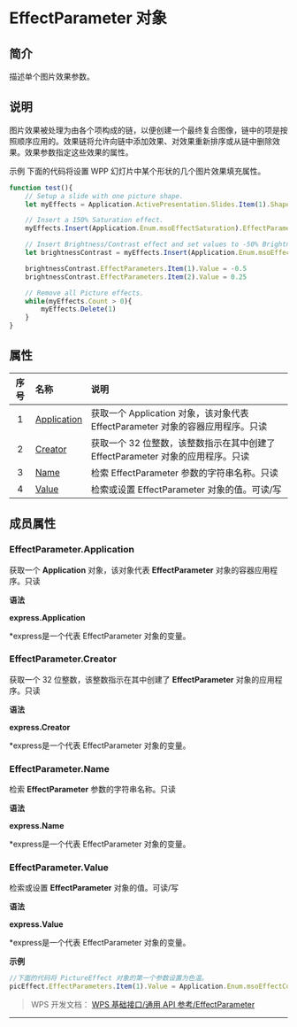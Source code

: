 # EffectParameter 对象

## 简介

描述单个图片效果参数。

## 说明

图片效果被处理为由各个项构成的链，以便创建一个最终复合图像，链中的项是按照顺序应用的。效果链将允许向链中添加效果、对效果重新排序或从链中删除效果。效果参数指定这些效果的属性。

示例 下面的代码将设置 WPP 幻灯片中某个形状的几个图片效果填充属性。

``` JavaScript
function test(){
    // Setup a slide with one picture shape.
    let myEffects = Application.ActivePresentation.Slides.Item(1).Shapes.Item(1).Fill.PictureEffects

    // Insert a 150% Saturation effect.
    myEffects.Insert(Application.Enum.msoEffectSaturation).EffectParameters.Item(1).Value = 1.5

    // Insert Brightness/Contrast effect and set values to -50% Brightness and +25% Contrast.
    let brightnessContrast = myEffects.Insert(Application.Enum.msoEffectBrightnessContrast)

    brightnessContrast.EffectParameters.Item(1).Value = -0.5
    brightnessContrast.EffectParameters.Item(2).Value = 0.25

    // Remove all Picture effects.
    while(myEffects.Count > 0){
        myEffects.Delete(1)
    }
}
```

## 属性

| 序号 | 名称                                        | 说明                                                                            |
|:----:|:--------------------------------------------|:--------------------------------------------------------------------------------|
|  1   | [Application](#EffectParameter.Application) | 获取一个 Application 对象，该对象代表 EffectParameter 对象的容器应用程序。只读  |
|  2   | [Creator](#EffectParameter.Creator)         | 获取一个 32 位整数，该整数指示在其中创建了 EffectParameter 对象的应用程序。只读 |
|  3   | [Name](#EffectParameter.Name)               | 检索 EffectParameter 参数的字符串名称。只读                                     |
|  4   | [Value](#EffectParameter.Value)             | 检索或设置 EffectParameter 对象的值。可读/写                                    |

## 成员属性

### EffectParameter.Application

获取一个 **Application** 对象，该对象代表 **EffectParameter** 对象的容器应用程序。只读

**语法**

**express.Application**

\*express是一个代表 EffectParameter 对象的变量。

### EffectParameter.Creator

获取一个 32 位整数，该整数指示在其中创建了 **EffectParameter** 对象的应用程序。只读

**语法**

**express.Creator**

\*express是一个代表 EffectParameter 对象的变量。

### EffectParameter.Name

检索 **EffectParameter** 参数的字符串名称。只读

**语法**

**express.Name**

\*express是一个代表 EffectParameter 对象的变量。

### EffectParameter.Value

检索或设置 **EffectParameter** 对象的值。可读/写

**语法**

**express.Value**

\*express是一个代表 EffectParameter 对象的变量。

**示例**

``` JavaScript
//下面的代码将 PictureEffect 对象的第一个参数设置为色温。
picEffect.EffectParameters.Item(1).Value = Application.Enum.msoEffectColorTemperature
```

> WPS 开发文档： [WPS 基础接口/通用 API 参考/EffectParameter](https://qn.cache.wpscdn.cn/encs/doc/office_v19/index.htm)

------------------------------------------------------------------------
